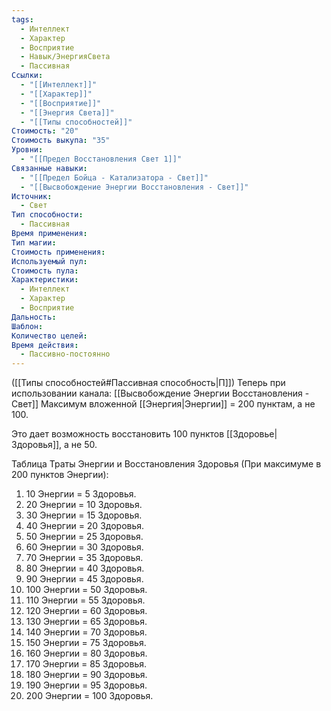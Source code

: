 ```yaml
---
tags:
  - Интеллект
  - Характер
  - Восприятие
  - Навык/ЭнергияСвета
  - Пассивная
Ссылки:
  - "[[Интеллект]]"
  - "[[Характер]]"
  - "[[Восприятие]]"
  - "[[Энергия Света]]"
  - "[[Типы способностей]]"
Стоимость: "20"
Стоимость выкупа: "35"
Уровни:
  - "[[Предел Восстановления Свет 1]]"
Связанные навыки:
  - "[[Предел Бойца - Катализатора - Свет]]"
  - "[[Высвобождение Энергии Восстановления - Свет]]"
Источник:
  - Свет
Тип способности:
  - Пассивная
Время применения: 
Тип магии: 
Стоимость применения: 
Используемый пул: 
Стоимость пула: 
Характеристики:
  - Интеллект
  - Характер
  - Восприятие
Дальность: 
Шаблон: 
Количество целей: 
Время действия:
  - Пассивно-постоянно
---
```

([[Типы способностей#Пассивная способность|П]]) Теперь при использовании канала: [[Высвобождение Энергии Восстановления - Свет]] Максимум вложенной [[Энергия|Энергии]] = 200 пунктам, а не 100.

Это дает возможность восстановить 100 пунктов [[Здоровье|Здоровья]], а не 50.

Таблица Траты Энергии и Восстановления Здоровья
(При максимуме в 200 пунктов Энергии):

1. 10 Энергии = 5 Здоровья.
2. 20 Энергии = 10 Здоровья.
3. 30 Энергии = 15 Здоровья. 
4. 40 Энергии = 20 Здоровья.
5. 50 Энергии = 25 Здоровья.
6. 60 Энергии = 30 Здоровья.
7. 70 Энергии = 35 Здоровья.
8. 80 Энергии = 40 Здоровья.
9. 90 Энергии = 45 Здоровья.
10. 100 Энергии = 50 Здоровья.
11. 110 Энергии = 55 Здоровья.
12. 120 Энергии = 60 Здоровья.
13. 130 Энергии = 65 Здоровья.
14. 140 Энергии = 70 Здоровья.
15. 150 Энергии = 75 Здоровья.
16. 160 Энергии = 80 Здоровья.
17. 170 Энергии = 85 Здоровья.
18. 180 Энергии = 90 Здоровья.
19. 190 Энергии = 95 Здоровья.
20. 200 Энергии = 100 Здоровья.